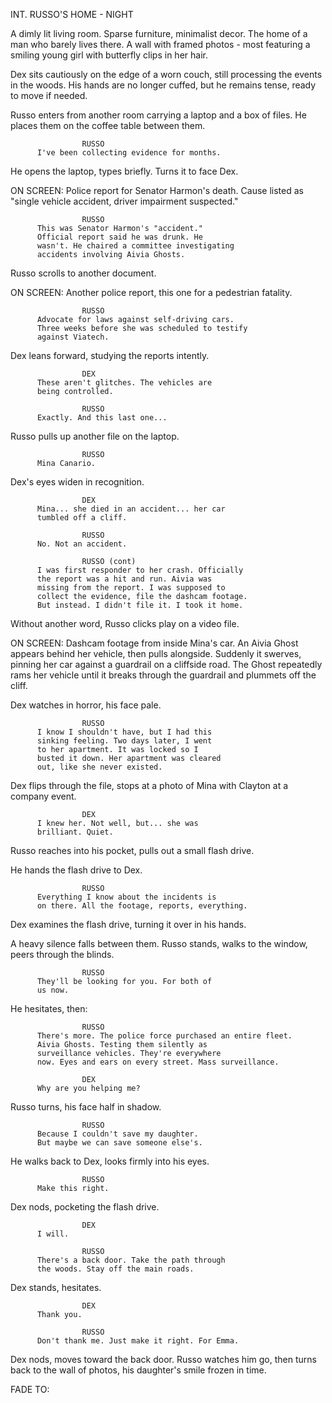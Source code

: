INT. RUSSO'S HOME - NIGHT

A dimly lit living room. Sparse furniture, minimalist decor. The home of 
a man who barely lives there. A wall with framed photos - most featuring 
a smiling young girl with butterfly clips in her hair.

Dex sits cautiously on the edge of a worn couch, still processing the 
events in the woods. His hands are no longer cuffed, but he remains tense, 
ready to move if needed.

Russo enters from another room carrying a laptop and a box of files. He 
places them on the coffee table between them.

                    RUSSO
          I've been collecting evidence for months.

He opens the laptop, types briefly. Turns it to face Dex.

ON SCREEN: Police report for Senator Harmon's death. Cause listed as 
"single vehicle accident, driver impairment suspected."

                    RUSSO
          This was Senator Harmon's "accident." 
          Official report said he was drunk. He 
          wasn't. He chaired a committee investigating 
          accidents involving Aivia Ghosts.

Russo scrolls to another document.

ON SCREEN: Another police report, this one for a pedestrian fatality.

                    RUSSO
          Advocate for laws against self-driving cars. 
          Three weeks before she was scheduled to testify 
          against Viatech.

Dex leans forward, studying the reports intently.

                    DEX
          These aren't glitches. The vehicles are 
          being controlled.

                    RUSSO
          Exactly. And this last one...

Russo pulls up another file on the laptop.

                    RUSSO
          Mina Canario.

Dex's eyes widen in recognition.

                    DEX
          Mina... she died in an accident... her car 
          tumbled off a cliff.

                    RUSSO
          No. Not an accident.

                    RUSSO (cont)
          I was first responder to her crash. Officially 
          the report was a hit and run. Aivia was 
          missing from the report. I was supposed to 
          collect the evidence, file the dashcam footage. 
          But instead. I didn't file it. I took it home.

Without another word, Russo clicks play on a video file.

ON SCREEN: Dashcam footage from inside Mina's car. An Aivia Ghost appears 
behind her vehicle, then pulls alongside. Suddenly it swerves, pinning her 
car against a guardrail on a cliffside road. The Ghost repeatedly rams her 
vehicle until it breaks through the guardrail and plummets off the cliff.

Dex watches in horror, his face pale.

                    RUSSO
          I know I shouldn't have, but I had this 
          sinking feeling. Two days later, I went 
          to her apartment. It was locked so I 
          busted it down. Her apartment was cleared 
          out, like she never existed.

Dex flips through the file, stops at a photo of Mina with Clayton at a 
company event.

                    DEX
          I knew her. Not well, but... she was 
          brilliant. Quiet.


Russo reaches into his pocket, pulls out a small flash drive.

He hands the flash drive to Dex.

                    RUSSO
          Everything I know about the incidents is 
          on there. All the footage, reports, everything.

Dex examines the flash drive, turning it over in his hands.

A heavy silence falls between them. Russo stands, walks to the window, 
peers through the blinds.

                    RUSSO
          They'll be looking for you. For both of 
          us now.

He hesitates, then:

                    RUSSO
          There's more. The police force purchased an entire fleet.
          Aivia Ghosts. Testing them silently as 
          surveillance vehicles. They're everywhere 
          now. Eyes and ears on every street. Mass surveillance.

                    DEX
          Why are you helping me?

Russo turns, his face half in shadow.

                    RUSSO
          Because I couldn't save my daughter. 
          But maybe we can save someone else's.

He walks back to Dex, looks firmly into his eyes.

                    RUSSO
          Make this right.

Dex nods, pocketing the flash drive.

                    DEX
          I will.

                    RUSSO
          There's a back door. Take the path through 
          the woods. Stay off the main roads.

Dex stands, hesitates.

                    DEX
          Thank you.

                    RUSSO
          Don't thank me. Just make it right. For Emma.

Dex nods, moves toward the back door. Russo watches him go, then turns 
back to the wall of photos, his daughter's smile frozen in time.

FADE TO:
